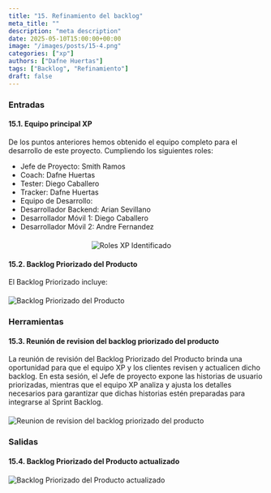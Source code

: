 ```yaml
---
title: "15. Refinamiento del backlog"
meta_title: ""
description: "meta description"
date: 2025-05-10T15:00:00+00:00
image: "/images/posts/15-4.png"
categories: ["xp"]
authors: ["Dafne Huertas"]
tags: ["Backlog", "Refinamiento"]
draft: false
---
```

### Entradas

#### 15.1. Equipo principal XP

De los puntos anteriores hemos obtenido el equipo completo para el desarrollo de este proyecto. Cumpliendo los siguientes roles:

- Jefe de Proyecto: Smith Ramos
- Coach: Dafne Huertas
- Tester: Diego Caballero
- Tracker: Dafne Huertas
- Equipo de Desarrollo:
- Desarrollador Backend: Arian Sevillano
- Desarrollador Móvil 1: Diego Caballero
- Desarrollador Móvil 2: Andre Fernandez

<img src="/images/xp/consolidado_roles.png" 
     alt="Roles XP Identificado" 
     style="display: block; margin: 20px auto; max-width: 35%;" />

#### 15.2. Backlog Priorizado del Producto
El Backlog Priorizado incluye:

<img src="/images/xp/backlog_priorizado_sprint4.png" 
     alt="Backlog Priorizado del Producto" 
     style="display: block; margin: 20px auto; max-width: 100%;" />

### Herramientas

#### 15.3. Reunión de revision del backlog priorizado del producto
La reunión de revisión del Backlog Priorizado del Producto brinda una oportunidad para que el equipo XP y los clientes revisen y actualicen dicho backlog. En esta sesión, el Jefe de proyecto expone las historias de usuario priorizadas, mientras que el equipo XP analiza y ajusta los detalles necesarios para garantizar que dichas historias estén preparadas para integrarse al Sprint Backlog.

<img src="/images/sprint_2/backlog_priorizado.jpg" 
     alt="Reunion de revision del backlog priorizado del producto" 
     style="display: block; margin: 20px auto; max-width: 100%;" />


### Salidas

#### 15.4. Backlog Priorizado del Producto actualizado
<img src="/images/xp/backlog_4.png" 
     alt="Backlog Priorizado del Producto actualizado" 
     style="display: block; margin: 20px auto; max-width: 100%;" />

